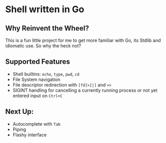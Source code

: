 # Shell written in Go

## Why Reinvent the Wheel?

This is a fun little project for me to get more familiar with Go, its Stdlib and idiomatic use. So why the heck not?

## Supported Features

- Shell builtins: `echo`, `type`, `pwd`, `cd`
- File System navigation
- File descriptor redirection with `[fd]>[|]` and `>>`
- SIGINT handling for cancelling a currently running process or not yet entered input on `Ctrl+C`

## Next Up:

- Autocomplete with `Tab`
- Piping
- Flashy interface
